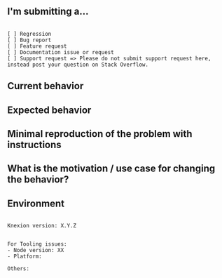 <!--
PLEASE HELP US PROCESS GITHUB ISSUES FASTER BY PROVIDING THE FOLLOWING INFORMATION.

ISSUES MISSING IMPORTANT INFORMATION MAY BE CLOSED WITHOUT INVESTIGATION.
-->

## I'm submitting a...
<!-- 
Please search GitHub for a similar issue or PR before submitting.
Check one of the following options with "x" -->
<pre><code>
[ ] Regression <!--(a behavior that used to work and stopped working in a new release)-->
[ ] Bug report
[ ] Feature request
[ ] Documentation issue or request
[ ] Support request => Please do not submit support request here, instead post your question on Stack Overflow.
</code></pre>

## Current behavior
<!-- Describe how the issue manifests. -->


## Expected behavior
<!-- Describe what the desired behavior would be. -->


## Minimal reproduction of the problem with instructions
<!-- Please share a repo, a gist, or step-by-step instructions. -->

## What is the motivation / use case for changing the behavior?
<!-- Describe the motivation or the concrete use case. -->


## Environment

<pre><code>
Knexion version: X.Y.Z
<!-- Check whether this is still an issue in the most recent Knexion version -->
 
For Tooling issues:
- Node version: XX  <!-- run `node --version` -->
- Platform:  <!-- Mac, Linux, Windows -->

Others:
<!-- Anything else relevant?  Operating system version, IDE, package manager, ... -->
</code></pre>
